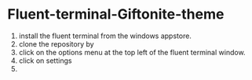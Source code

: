 # Fluent-terminal-Giftonite-theme

1. install the fluent terminal from the windows appstore.
2. clone the repository by 
3. click on the options menu at the top left of the fluent terminal window.
4. click on settings
5. 
